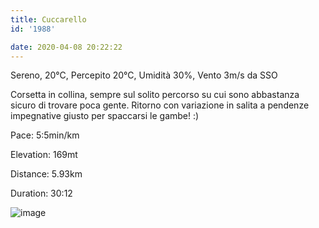 ```yaml
---
title: Cuccarello
id: '1988'

date: 2020-04-08 20:22:22
---
```


Sereno, 20°C, Percepito 20°C, Umidità 30%, Vento 3m/s da SSO

Corsetta in collina, sempre sul solito percorso su cui sono abbastanza sicuro di trovare poca gente. Ritorno con variazione in salita a pendenze impegnative giusto per spaccarsi le gambe! :)

Pace: 5:5min/km

Elevation: 169mt

Distance: 5.93km

Duration: 30:12

![image](/images/2021/08/20200408-activity-image_huccdc3cd463909d390d8044f4a9cf10cd_96184_700x0_resize_q75_box.jpg)

<!-- ![image](/images/2021/08/20200408-activity-map_hu8ca8e4c3f2ceb0afe7aee1d223b73817_79325_700x0_resize_box_3.png) -->
